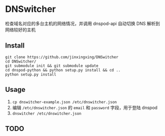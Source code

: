 # DNSwitcher
检查域名对应的多台主机的网络情况，并调用 dnspod-api 自动切换 DNS 解析到网络较好的主机

## Install
```shell
git clone https://github.com/jinxingxing/DNSwitcher
cd DNSwitcher/
git submodule init && git submodule update
cd dnspod-python && python setup.py install && cd ..
python setup.py install
```

## Usage
1. `cp dnswitcher-example.json /etc/dnswitcher.json`
2. 编辑 `/etc/dnswitcher.json` 的 `email` 和 `password` 字段，用于登陆 dnspod
3. `dnswitcher /etc/dnswitcher.json`

## TODO
